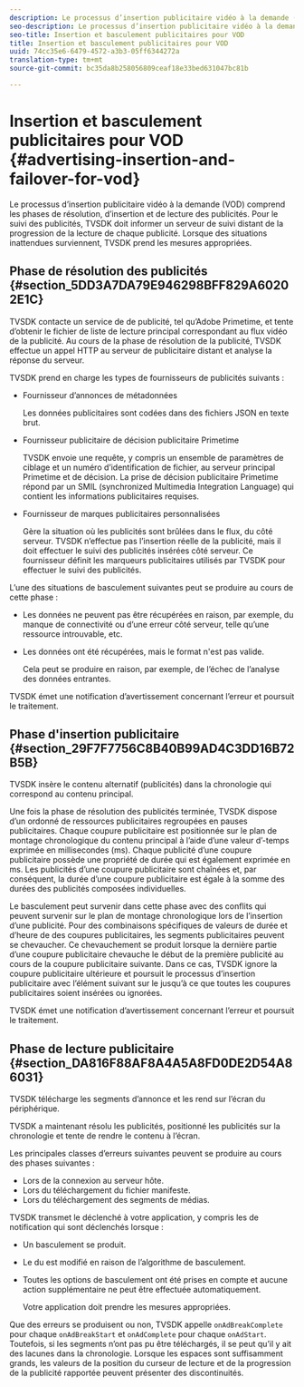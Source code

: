 ```yaml
---
description: Le processus d’insertion publicitaire vidéo à la demande (VOD) comprend les phases de résolution, d’insertion et de lecture des publicités. Pour le suivi des publicités, TVSDK doit informer un serveur de suivi distant de la progression de la lecture de chaque publicité. Lorsque des situations inattendues surviennent, TVSDK prend les mesures appropriées.
seo-description: Le processus d’insertion publicitaire vidéo à la demande (VOD) comprend les phases de résolution, d’insertion et de lecture des publicités. Pour le suivi des publicités, TVSDK doit informer un serveur de suivi distant de la progression de la lecture de chaque publicité. Lorsque des situations inattendues surviennent, TVSDK prend les mesures appropriées.
seo-title: Insertion et basculement publicitaires pour VOD
title: Insertion et basculement publicitaires pour VOD
uuid: 74cc35e6-6479-4572-a3b3-05ff6344272a
translation-type: tm+mt
source-git-commit: bc35da8b258056809ceaf18e33bed631047bc81b

---
```



# Insertion et basculement publicitaires pour VOD {#advertising-insertion-and-failover-for-vod}

Le processus d’insertion publicitaire vidéo à la demande (VOD) comprend les phases de résolution, d’insertion et de lecture des publicités. Pour le suivi des publicités, TVSDK doit informer un serveur de suivi distant de la progression de la lecture de chaque publicité. Lorsque des situations inattendues surviennent, TVSDK prend les mesures appropriées.

## Phase de résolution des publicités {#section_5DD3A7DA79E946298BFF829A60202E1C}

TVSDK contacte un service de  de publicité, tel qu’Adobe Primetime, et tente d’obtenir le fichier de liste de lecture principal correspondant au flux vidéo de la publicité. Au cours de la phase de résolution de la publicité, TVSDK effectue un appel HTTP au serveur de  publicitaire distant et analyse la réponse du serveur.

TVSDK prend en charge les types de fournisseurs de publicités suivants :

* Fournisseur d’annonces de métadonnées

   Les données publicitaires sont codées dans des fichiers JSON en texte brut.
* Fournisseur publicitaire de décision publicitaire Primetime

   TVSDK envoie une requête, y compris un ensemble de paramètres de ciblage et un numéro d’identification de fichier, au serveur principal Primetime et de décision. La prise de décision publicitaire Primetime répond par un SMIL (synchronized Multimedia Integration Language) qui contient les informations publicitaires requises.
* Fournisseur de marques publicitaires personnalisées

   Gère la situation où les publicités sont brûlées dans le flux, du côté serveur. TVSDK n’effectue pas l’insertion réelle de la publicité, mais il doit effectuer le suivi des publicités insérées côté serveur. Ce fournisseur définit les marqueurs publicitaires utilisés par TVSDK pour effectuer le suivi des publicités.

L’une des situations de basculement suivantes peut se produire au cours de cette phase :

* Les données ne peuvent pas être récupérées en raison, par exemple, du manque de connectivité ou d’une erreur côté serveur, telle qu’une ressource introuvable, etc.
* Les données ont été récupérées, mais le format n&#39;est pas valide.

   Cela peut se produire en raison, par exemple, de l’échec de l’analyse des données entrantes.

TVSDK émet une notification d’avertissement concernant l’erreur et poursuit le traitement.

## Phase d&#39;insertion publicitaire {#section_29F7F7756C8B40B99AD4C3DD16B72B5B}

TVSDK insère le contenu alternatif (publicités) dans la chronologie qui correspond au contenu principal.

Une fois la phase de résolution des publicités terminée, TVSDK dispose d’un ordonné de ressources publicitaires regroupées en pauses publicitaires. Chaque coupure publicitaire est positionnée sur le plan de montage chronologique du contenu principal à l’aide d’une valeur d’-temps exprimée en millisecondes (ms). Chaque publicité d’une coupure publicitaire possède une propriété de durée qui est également exprimée en ms. Les publicités d’une coupure publicitaire sont chaînées et, par conséquent, la durée d’une coupure publicitaire est égale à la somme des durées des publicités composées individuelles.

Le basculement peut survenir dans cette phase avec des conflits qui peuvent survenir sur le plan de montage chronologique lors de l’insertion d’une publicité. Pour des combinaisons spécifiques de valeurs de durée et d’heure de  des coupures publicitaires, les segments publicitaires peuvent se chevaucher. Ce chevauchement se produit lorsque la dernière partie d’une coupure publicitaire chevauche le début de la première publicité au cours de la coupure publicitaire suivante. Dans ce cas, TVSDK ignore la coupure publicitaire ultérieure et poursuit le processus d’insertion publicitaire avec l’élément suivant sur le  jusqu’à ce que toutes les coupures publicitaires soient insérées ou ignorées.

TVSDK émet une notification d’avertissement concernant l’erreur et poursuit le traitement.

## Phase de lecture publicitaire {#section_DA816F88AF8A4A5A8FD0DE2D54A86031}

TVSDK télécharge les segments d’annonce et les rend sur l’écran du périphérique.

TVSDK a maintenant résolu les publicités, positionné les publicités sur la chronologie et tente de rendre le contenu à l’écran.

Les principales classes d’erreurs suivantes peuvent se produire au cours des phases suivantes :

* Lors de la connexion au serveur hôte.
* Lors du téléchargement du fichier manifeste.
* Lors du téléchargement des segments de médias.

TVSDK transmet le  déclenché à votre application, y compris les de notification  qui sont déclenchés lorsque :

* Un basculement se produit.
* Le  du est modifié en raison de l’algorithme de basculement.
* Toutes les options de basculement ont été prises en compte et aucune action supplémentaire ne peut être effectuée automatiquement.

   Votre application doit prendre les mesures appropriées.

Que des erreurs se produisent ou non, TVSDK appelle `onAdBreakComplete` pour chaque `onAdBreakStart` et `onAdComplete` pour chaque `onAdStart`. Toutefois, si les segments n’ont pas pu être téléchargés, il se peut qu’il y ait des lacunes dans la chronologie. Lorsque les espaces sont suffisamment grands, les valeurs de la position du curseur de lecture et de la progression de la publicité rapportée peuvent présenter des discontinuités.